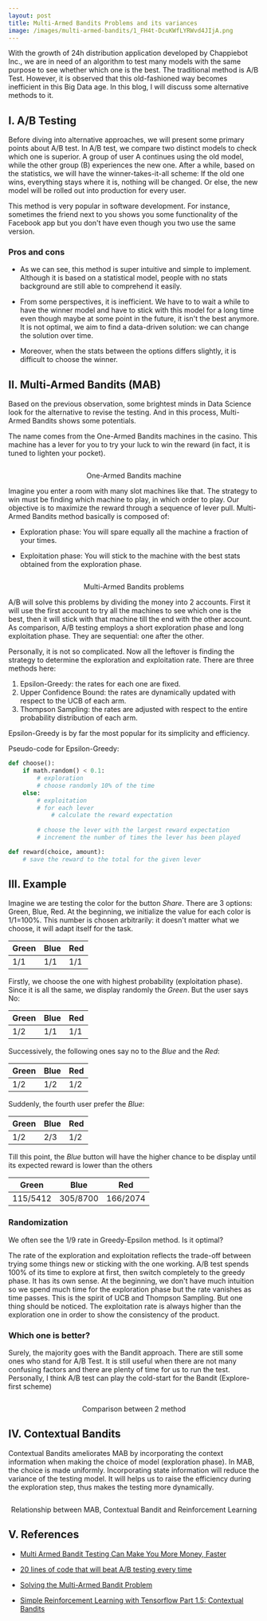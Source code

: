 ```yaml
---
layout: post
title: Multi-Armed Bandits Problems and its variances
image: /images/multi-armed-bandits/1_FH4t-DcuKWfLYRWvd4JIjA.png
---
```


With the growth of 24h distribution application developed by Chappiebot Inc., we are in need of an algorithm to test many models with the same purpose to see whether which one is the best. The traditional method is A/B Test. However, it is observed that this old-fashioned way becomes inefficient in this Big Data age. In this blog, I will discuss some alternative methods to it.

## I. A/B Testing

Before diving into alternative approaches, we will present some primary points about A/B test. In A/B test, we compare two distinct models to check which one is superior. A group of user A continues using the old model, while the other group (B) experiences the new one. After a while, based on the statistics, we will have the winner-takes-it-all scheme: If the old one wins, everything stays where it is, nothing will be changed. Or else, the new model will be rolled out into production for every user.

This method is very popular in software development. For instance, sometimes the friend next to you shows you some functionality of the Facebook app but you don't have even though you two use the same version.

### Pros and cons

- As we can see, this method is super intuitive and simple to implement. Although it is based on a statistical model, people with no stats background are still able to comprehend it easily.

- From some perspectives, it is inefficient. We have to to wait a while to have the winner model and have to stick with this model for a long time even though maybe at some point in the future, it isn't the best anymore. It is not optimal, we aim to find a data-driven solution: we can change the solution over time.

- Moreover, when the stats between the options differs slightly, it is difficult to choose the winner.

## II. Multi-Armed Bandits (MAB)

Based on the previous observation, some brightest minds in Data Science look for the alternative to revise the testing. And in this process, Multi-Armed Bandits shows some potentials.

The name comes from the One-Armed Bandits machines in the casino. This machine has a lever for you to try your luck to win the reward (in fact, it is tuned to lighten your pocket).

<p align="center">
 <img src="/images/multi-armed-bandits/download.jpeg" alt="" align="middle">
 <div align="center">One-Armed Bandits machine</div>
</p>  

Imagine you enter a room with many slot machines like that. The strategy to win must be finding which machine to play, in which order to play. Our objective is to maximize the reward through a sequence of lever pull. Multi-Armed Bandits method basically is composed of:

- Exploration phase: You will spare equally all the machine a fraction of your times.

- Exploitation phase: You will stick to the machine with the best stats obtained from the exploration phase.

<p align="center">
 <img src="/images/multi-armed-bandits/downladfoad.jpeg" alt="" align="middle">
 <div align="center">Multi-Armed Bandits problems</div>
</p>  

A/B will solve this problems by dividing the money into 2 accounts. First it will use the first account to try all the machines to see which one is the best, then it will stick with that machine till the end with the other account. As comparison, A/B testing employs a short exploration phase and long exploitation phase. They are sequential: one after the other.

Personally, it is not so complicated. Now all the leftover is finding the strategy to determine the exploration and exploitation rate. There are three methods here:

1. Epsilon-Greedy: the rates for each one are fixed.
2. Upper Confidence Bound: the rates are dynamically updated with respect to the UCB of each arm.
3. Thompson Sampling: the rates are adjusted with respect to the entire probability distribution of each arm.

Epsilon-Greedy is by far the most popular for its simplicity and efficiency.

Pseudo-code for Epsilon-Greedy:

```py
def choose():
    if math.random() < 0.1:
        # exploration
        # choose randomly 10% of the time
    else:
        # exploitation
        # for each lever
            # calculate the reward expectation
        
        # choose the lever with the largest reward expectation
        # increment the number of times the lever has been played

def reward(choice, amount):
    # save the reward to the total for the given lever
```

## III. Example

Imagine we are testing the color for the button _Share_. There are 3 options: Green, Blue, Red. At the beginning, we initialize the value for each color is 1/1=100%. This number is chosen arbitrarily: it doesn't matter what we choose, it will adapt itself for the task.

| Green | Blue  | Red  |
|-------|-------|------|
| 1/1   | 1/1   | 1/1  |

Firstly, we choose the one with highest probability (exploitation phase). Since it is all the same, we display randomly the _Green_. But the user says No:

| Green | Blue  | Red  |
|-------|-------|------|
| 1/2   | 1/1   | 1/1  |

Successively, the following ones say no to the _Blue_ and the _Red_:

| Green | Blue  | Red  |
|-------|-------|------|
| 1/2   | 1/2   | 1/2  |

Suddenly, the fourth user prefer the _Blue_:

| Green | Blue  | Red  |
|-------|-------|------|
| 1/2   | 2/3   | 1/2  |

Till this point, the _Blue_ button will have the higher chance to be display until its expected reward is lower than the others

| Green | Blue  | Red  |
|-------|-------|------|
| 115/5412   | 305/8700   | 166/2074  |

### Randomization

We often see the 1/9 rate in Greedy-Epsilon method. Is it optimal?

The rate of the exploration and exploitation reflects the trade-off between trying some things new or sticking with the one working. A/B test spends 100% of its time to explore at first, then switch completely to the greedy phase. It has its own sense. At the beginning, we don't have much intuition so we spend much time for the exploration phase but the rate vanishes as time passes. This is the spirit of UCB and Thompson Sampling.
But one thing should be noticed. The exploitation rate is always higher than the exploration one in order to show the consistency of the product.

### Which one is better?

Surely, the majority goes with the Bandit approach. There are still some ones who stand for A/B Test. It is still useful when there are not many confusing factors and there are plenty of time for us to run the test. Personally, I think A/B test can play the cold-start for the Bandit (Explore-first scheme)

<p align="center">
 <img src="/images/multi-armed-bandits/1_GKW9dgYJTaqaTTQg551ArA.jpeg" alt="" align="middle">
 <div align="center">Comparison between 2 method</div>
</p>

## IV. Contextual Bandits

Contextual Bandits ameliorates MAB by incorporating the context information when making the choice of model (exploration phase). In MAB, the choice is made uniformly. Incorporating state information will reduce the variance of the testing model. It will helps us to raise the efficiency during the exploration step, thus makes the testing more dynamically.

<p align="center">
 <img src="/images/multi-armed-bandits/1_3NziBtrANN6UVltplxwaGA.png" alt="" align="middle">
 <div align="center">Relationship between MAB, Contextual Bandit and Reinforcement Learning</div>
</p>

## V. References

- [Multi Armed Bandit Testing Can Make You More Money, Faster](https://www.searchenginepeople.com/blog/16072-multi-armed-bandits-ab-testing-makes-money.html)

- [20 lines of code that will beat A/B testing every time](http://stevehanov.ca/blog/index.php?id=132)

- [Solving the Multi-Armed Bandit Problem](https://towardsdatascience.com/solving-the-multi-armed-bandit-problem-b72de40db97c)

- [Simple Reinforcement Learning with Tensorflow Part 1.5: Contextual Bandits](https://medium.com/emergent-future/simple-reinforcement-learning-with-tensorflow-part-1-5-contextual-bandits-bff01d1aad9c)